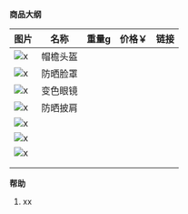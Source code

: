 **商品大纲**

| 图片 | 名称 | 重量g | 价格￥ | 链接 |
| - | - | - | - | - |
| ![x]() | 帽檐头盔 | | | |
| ![x]() | 防晒脸罩 | | | |
| ![x]() | 变色眼镜 | | | |
| ![x]() | 防晒披肩 | | | |
| ![x]() | | | | |
| ![x]() | | | | |
| ![x]() | | | | |
| | | | | |
| | | | | |

**帮助**

1. xx